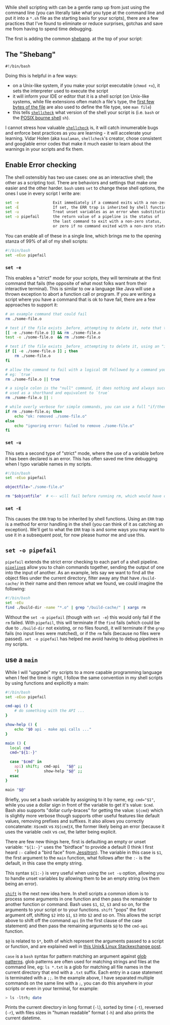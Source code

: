 While shell scripting with can be a gentle ramp up from just using the command line (you can literally take what you type at the command line and put it into a `*.sh` file as the starting basis for your scripts), there are a few practices that I've found to eliminate or reduce surprises, gotchas and save me from having to spend time debugging.

The first is adding the common [shebang](https://www.tutorialspoint.com/using-shebang-hash-in-linux-scripts). at the top of your script:

## The "Shebang"

```
#!/bin/bash
```

Doing this is helpful in a few ways:

* on a Unix-like system, if you make your script executable (`chmod +x`), it sets the interpreter used to execute the script
* it will inform your IDE or editor that it is a shell script (on Unix-like systems, while file extensions often match a file's type, the [first few bytes of the file](https://en.wikipedia.org/wiki/File_(command)) are also used to define the file type, see `man file`)
* this tells [`shellcheck`](https://github.com/koalaman/shellcheck) what version of the shell your script is (i.e. `bash` or the [POSIX bourne shell](https://en.wikipedia.org/wiki/Bourne_shell) `sh`).

I cannot stress how valuable [`shellcheck`](https://github.com/koalaman/shellcheck) is, it will catch innumerable bugs and enforce best practices as you are learning - it will accelerate your learning.  Vidar Holen (aka `koalaman`, `shellcheck`'s creator, chose consistent and googlable error codes that make it much easier to learn about the warnings in your scripts and fix them.

## Enable Error checking

The shell ostensibly has two use cases: one as an interactive shell; the other as a scripting tool.  There are behaviors and settings that make one easier and the other harder.  `bash` uses `set` to change these shell options, the ones I use in every script I write are:

```bash
set -e               Exit immediately if a command exits with a non-zero status.
set -E               If set, the ERR trap is inherited by shell functions.
set -u               Treat unset variables as an error when substituting.
set -o pipefail      the return value of a pipeline is the status of
                     the last command to exit with a non-zero status,
                     or zero if no command exited with a non-zero status
```

You can enable all of these in a single line, which brings me to the opening stanza of 99% of all of my shell scripts:

```bash
#!/bin/bash
set -eEuo pipefail
```

### `set -e`

This enables a "strict" mode for your scripts, they will terminate at the first command that fails (the opposite of what most folks want from their interactive terminal).  This is similar to ow a language like Java will use a thrown exception to abort a function call or program.  If you are writing a script where you have a command that is ok to have fail, there are a few approaches to support it:

```bash
# an example command that could fail
rm ./some-file.o

# test if the file exists _before_ attempting to delete it, note that these are equivalent
[[ -e ./some-file.o ]] && rm ./some-file.o
test -e ./some-file.o  && rm ./some-file.o

# test if the file exists _before_ attempting to delete it, using an "if/then" statement
if [[ -e ./some-file.o ]] ; then
    rm ./some-file.o
fi

# allow the command to fail with a logical OR followed by a command you know will succeed,
# eg: `true`
rm ./some-file.o || true

# a single colon is the "null" command, it does nothing and always succeeds, often
# used as a shorthand and equivalent to `true`
rm ./some-file.o || :

# while overly verbose for simple commands, you can use a full "if/then/else" statement
if rm ./some-file.o; then
    echo "ok: removed ./some-file.o"
else
    echo "ignoring error: failed to remove ./some-file.o"
fi

```

### `set -u`

This sets a second type of "strict" mode, where the use of a variable before it has been declared is an error.  This has often saved me time debugging when I typo variable names in my scripts.

```bash
#!/bin/bash
set -eEuo pipefail

objectfile="./some-file.o"

rm "$objcetfile"  # <-- will fail before running rm, which would have otherwise been passed an empty string
```

### `set -E`

This causes the `ERR` trap to be inherited by shell functions.  Using an `ERR` trap is a method for error handling in the shell (you can think of it as catching an exception).  We'll get to what the `ERR` trap is and some ways you may want to use it in a subsequent post, for now please humor me and use this.

## `set -o pipefail`

`pipefail` extends the strict error checking to each part of a shell pipeline.  [`pipeline`s](https://www.gnu.org/software/bash/manual/html_node/Pipelines.html) allow you to chain commands together, sending the output of one into the input of another.  As an example, lets say we want to find all the object files under the current directory, filter away any that have `/build-cache/` in their name and then remove what we found, we could imagine the following:

```bash
#!/bin/bash
set -eEu
find ./build-dir -name "*.o" | grep "/build-cache/" | xargs rm
```

Without the `set -o pipefail` (though with `set -e`) this would only fail if the `rm` failed.  With `pipefail`, this will terminate if the `find` fails (which could be due to `./build-dir` not existing, or no files found), it will terminate if the `grep` fails (no input lines were matched), or if the `rm` fails (because no files were passed).  `set -o pipefail` has helped me avoid having to debug pipelines in my scripts.

## use a `main`

While I will "upgrade" my scripts to a more capable programming language when I feel the time is right, I follow the same convention in my shell scripts by using functions and explicitly a main:

```bash
#!/bin/bash
set -eEuo pipefail

cmd-api () {
    # do something with the API ...
}

show-help () {
    echo "$0 api - make api calls ..."
}

main () {
  local cmd
  cmd="${1:-}"

  case "$cmd" in
    api) shift;  cmd-api   "$@" ;;
    *)           show-help "$@" ;;
  esac
}

main "$@"
```

Briefly, you set a bash variable by assigning to it by name, eg: `cmd="$1"`, while you use a dollar sign in front of the variable to get it's value: `$cmd`.  Bash also supports "dollar curly-braces" for getting the value: `${cmd}` which is slightly more verbose though supports other useful features like default values, removing prefixes and suffixes.  It also allows you correctly concatenate: `X$cmdX` vs `X${cmd}X`, the former likely being an error (because it uses the variable `cmdX` vs `cmd`, the latter being explicit.

There are few new things here, first is defaulting an empty or unset variable: `"${1:-}"` uses the "birdface" to provide a default (I think I first heard `:-` called a "bird face" from [Jessitron](https://jessitron.com/2015/02/10/fun-with-optional-typing-cheap-mocking/)).  The variable in this case is `$1`, the first argument to the `main` function, what follows after the `:-` is the default, in this case the empty string.

This syntax `${1:-}` is very useful when using the `set -u` option, allowing you to handle unset variables by allowing them to be an empty string (vs them being an error).

[`shift`](https://www.gnu.org/software/bash/manual/bash.html#index-shift) is the next new idea here.  In shell scripts a common idiom is to process some arguments in one function and then pass the remainder to another function or command.  Bash uses `$1`, `$2`, `$3` and so on, for the arguments to your script or to your functions.  `shift` "pops" the first argument off, shifting `$2` into `$1`, `$3` into `$2` and so on.  This allows the script above to shift off the command `api` (in the first clause of the case statement) and then pass the remaining arguments `$@` to the `cmd-api` function.

`$@` is related to `$*`, both of which represent the arguments passed to a script or function, and are explained well in [this Unix& Linux Stackexchange post](https://unix.stackexchange.com/questions/129072/whats-the-difference-between-and).

`case` is a `bash` syntax for pattern matching an argument against [glob patterns](https://tldp.org/LDP/abs/html/globbingref.html).  glob patterns are often used for matching  strings and files at the command line, eg: `ls *.txt` is a glob for matching all file names in the current directory that end with a `.txt` suffix.  Each entry in a case statement is terminated with a `;;`.  In the example above, I have separated multiple commands on the same line with a `;`, you can do this anywhere in your scripts or even in your terminal, for example:

```bash
> ls -ltrh; date
```

Prints the current directory in long format (`-l`), sorted by time (`-t`), reversed (`-r`), with files sizes in "human readable" format (`-h`) and also prints the current datetime.
